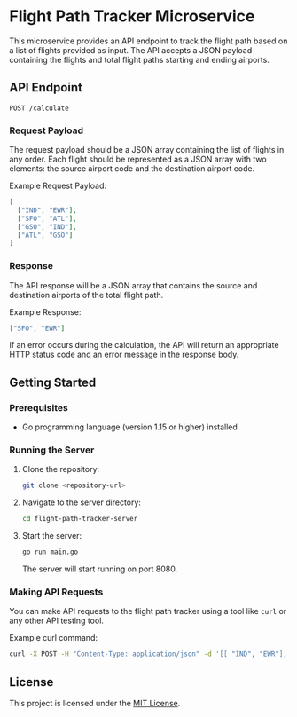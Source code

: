 # Flight Path Tracker Microservice

This microservice provides an API endpoint to track the flight path based on a list of flights provided as input. The API accepts a JSON payload containing the flights and total flight paths starting and ending airports.

## API Endpoint

`POST /calculate`

### Request Payload

The request payload should be a JSON array containing the list of flights in any order. Each flight should be represented as a JSON array with two elements: the source airport code and the destination airport code.

Example Request Payload:

```json
[
  ["IND", "EWR"],
  ["SFO", "ATL"],
  ["GSO", "IND"],
  ["ATL", "GSO"]
]
```

### Response

The API response will be a JSON array that contains the source and destination airports of the total flight path.

Example Response:

```json
["SFO", "EWR"]
```

If an error occurs during the calculation, the API will return an appropriate HTTP status code and an error message in the response body.

## Getting Started

### Prerequisites

- Go programming language (version 1.15 or higher) installed

### Running the Server

1. Clone the repository:

   ```bash
   git clone <repository-url>
   ```

2. Navigate to the server directory:

   ```bash
   cd flight-path-tracker-server
   ```

3. Start the server:

   ```bash
   go run main.go
   ```

   The server will start running on port 8080.

### Making API Requests

You can make API requests to the flight path tracker using a tool like `curl` or any other API testing tool.

Example curl command:

```bash
curl -X POST -H "Content-Type: application/json" -d '[[ "IND", "EWR"], ["SFO", "ATL"], ["GSO", "IND"], ["ATL", "GSO"]]' http://localhost:8080/calculate
```

## License

This project is licensed under the [MIT License](LICENSE).
